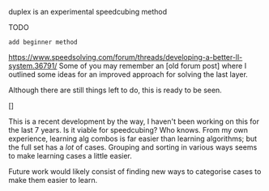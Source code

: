 duplex is an experimental speedcubing method

TODO

    add beginner method


https://www.speedsolving.com/forum/threads/developing-a-better-ll-system.36791/
Some of you may remember an [old forum post] where I outlined some ideas for an improved approach for solving the last layer.

Although there are still things left to do, this is ready to be seen.

[]

This is a recent development by the way, I haven't been working on this for the last 7 years. Is it viable for speedcubing? Who knows. From my own experience, learning alg combos is far easier than learning algorithms; but the full set has a _lot_ of cases. Grouping and sorting in various ways seems to make learning cases a little easier. 

Future work would likely consist of finding new ways to categorise cases to make them easier to learn.
